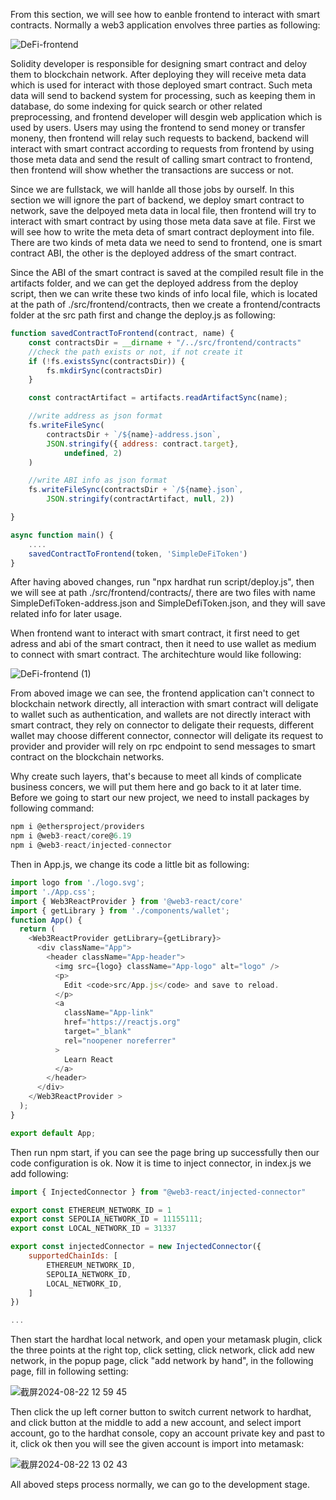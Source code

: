 From this section, we will see how to eanble frontend to interact with smart contracts. Normally a web3 application envolves three parties as following:


![DeFi-frontend](https://github.com/user-attachments/assets/4f323966-a64e-42b6-bc16-2928a03bd471)

Solidity developer is responsible for designing smart contract and deloy them to blockchain network. After deploying they will receive meta data which is used for interact with those deployed smart contract. Such meta data will
send to backend system for processing, such as keeping them in database, do some indexing for quick search or other related preprocessing, and frontend developer will desgin web application which is used by users. Users may 
using the frontend to send money or transfer moneny, then frontend will relay such requests to backend, backend will interact with smart contract according to requests from frontend by using those meta data and send the result
of calling smart contract to frontend, then frontend will show whether the transactions are success or not.

Since we are fullstack, we will hanlde all those jobs by ourself. In this section we will ignore the part of backend, we deploy smart contract to network, save the delpoyed meta data in local file, then frontend will try to 
interact with smart contract by using those meta data save at file. First we will see how to write the meta deta of smart contract deployment into file. There are two kinds of meta data we need to send to frontend, one is 
smart contract ABI, the other is the deployed address of the smart contract.

Since the ABI of the smart contract is saved at the compiled result file in the artifacts folder, and we can get the deployed address from the deploy script, then we can write these two kinds of info local file, which is 
located at the path of ./src/frontend/contracts, then we create a frontend/contracts folder at the src path first and change the deploy.js as following:

```js
function savedContractToFrontend(contract, name) {
    const contractsDir = __dirname + "/../src/frontend/contracts"
    //check the path exists or not, if not create it
    if (!fs.existsSync(contractsDir)) {
        fs.mkdirSync(contractsDir)
    }

    const contractArtifact = artifacts.readArtifactSync(name);

    //write address as json format
    fs.writeFileSync(
        contractsDir + `/${name}-address.json`,
        JSON.stringify({ address: contract.target},
            undefined, 2)
    )

    //write ABI info as json format
    fs.writeFileSync(contractsDir + `/${name}.json`,
        JSON.stringify(contractArtifact, null, 2))

}

async function main() {
    ....
    savedContractToFrontend(token, 'SimpleDeFiToken')
}
```

After having aboved changes, run "npx hardhat run script/deploy.js", then we will see at path ./src/frontend/contracts/, there are two files with name SimpleDefiToken-address.json and SimpleDefiToken.json, and they will save
related info for later usage.

When frontend want to interact with smart contract, it first need to get adress and abi of the smart contract, then it need to use wallet as medium to connect with smart contract. The architechture would like following:


![DeFi-frontend (1)](https://github.com/user-attachments/assets/31c2172b-fe50-4f53-8dbe-26d33a7c188d)

From aboved image we can see, the frontend application can't connect to blockchain network directly, all interaction with smart contract will deligate to wallet such as authentication, and wallets are not directly interact with
smart contract, they rely on connector to deligate their requests, different wallet may choose different connector, connector will deligate its request to provider and provider will rely on rpc endpoint to send messages to 
smart contract on the blockchain networks.

Why create such layers, that's because to meet all kinds of complicate business concers, we will put them here and go back to it at later time. Before we going to start our new project, we need to install packages by following
command:
```js
npm i @ethersproject/providers
npm i @web3-react/core@6.19
npm i @web3-react/injected-connector
```

Then in App.js, we change its code a little bit as following:
```js
import logo from './logo.svg';
import './App.css';
import { Web3ReactProvider } from '@web3-react/core'
import { getLibrary } from './components/wallet';
function App() {
  return (
    <Web3ReactProvider getLibrary={getLibrary}>
      <div className="App">
        <header className="App-header">
          <img src={logo} className="App-logo" alt="logo" />
          <p>
            Edit <code>src/App.js</code> and save to reload.
          </p>
          <a
            className="App-link"
            href="https://reactjs.org"
            target="_blank"
            rel="noopener noreferrer"
          >
            Learn React
          </a>
        </header>
      </div>
    </Web3ReactProvider >
  );
}

export default App;

```
Then run npm start, if you can see the page bring up successfully then our code configuration is ok. Now it is time to inject connector, in index.js we add following:
```js
import { InjectedConnector } from "@web3-react/injected-connector"

export const ETHEREUM_NETWORK_ID = 1
export const SEPOLIA_NETWORK_ID = 11155111;
export const LOCAL_NETWORK_ID = 31337

export const injectedConnector = new InjectedConnector({
    supportedChainIds: [
        ETHEREUM_NETWORK_ID,
        SEPOLIA_NETWORK_ID,
        LOCAL_NETWORK_ID,
    ]
})

...
```

Then start the hardhat local network, and open your metamask plugin, click the three points at the right top, click setting, click network, click add new network, in the popup page, click "add network by hand", in the following
page, fill in following setting:

![截屏2024-08-22 12 59 45](https://github.com/user-attachments/assets/064e2b0d-6478-40a1-a946-b7514f0bcd45)

Then click the up left corner button to switch current network to hardhat, and click button at the middle to add a new account, and select import account, go to the hardhat console, copy an account private key and past to it,
click ok then you will see the given account is import into metamask:

![截屏2024-08-22 13 02 43](https://github.com/user-attachments/assets/476106d6-902f-48e8-8383-52eabf3ddb4b)

All aboved steps process normally, we can go to the development stage.
